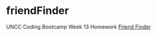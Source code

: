 # friendFinder
UNCC Coding Bootcamp Week 13 Homework
[Friend Finder](https://cacook88.github.io/friendFinder/)
